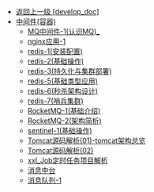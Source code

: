 - [返回上一级 [develop_doc]](txz-note/develop_doc/)
- [中间件(容器)](txz-note/develop_doc/中间件(容器)/)
  - [MQ中间件-1(认识MQ)_](txz-note/develop_doc/中间件(容器)/MQ中间件-1(认识MQ)_.md)
  - [nginx应用-1](txz-note/develop_doc/中间件(容器)/nginx应用-1.md)
  - [redis-1(安装配置)](txz-note/develop_doc/中间件(容器)/redis-1(安装配置).md)
  - [redis-2(基础操作)](txz-note/develop_doc/中间件(容器)/redis-2(基础操作).md)
  - [redis-3(持久化与集群部署)](txz-note/develop_doc/中间件(容器)/redis-3(持久化与集群部署).md)
  - [redis-5(基础类型应用)](txz-note/develop_doc/中间件(容器)/redis-5(基础类型应用).md)
  - [redis-6(秒杀架构设计)](txz-note/develop_doc/中间件(容器)/redis-6(秒杀架构设计).md)
  - [redis-7(哨兵集群)](txz-note/develop_doc/中间件(容器)/redis-7(哨兵集群).md)
  - [RocketMQ-1(基础介绍)](txz-note/develop_doc/中间件(容器)/RocketMQ-1(基础介绍).md)
  - [RocketMQ-2(架构简析)](txz-note/develop_doc/中间件(容器)/RocketMQ-2(架构简析).md)
  - [sentinel-1(基础操作)](txz-note/develop_doc/中间件(容器)/sentinel-1(基础操作).md)
  - [Tomcat源码解析(01)-tomcat架构总览](txz-note/develop_doc/中间件(容器)/Tomcat源码解析(01)-tomcat架构总览.md)
  - [Tomcat源码解析(02)](txz-note/develop_doc/中间件(容器)/Tomcat源码解析(02).md)
  - [xxl_Job定时任务项目解析](txz-note/develop_doc/中间件(容器)/xxl_Job定时任务项目解析.md)
  - [消息中台](txz-note/develop_doc/中间件(容器)/消息中台.md)
  - [消息队列-1](txz-note/develop_doc/中间件(容器)/消息队列-1.md)
